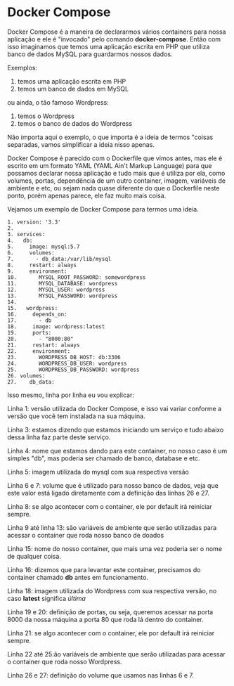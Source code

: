 # Docker Compose

Docker Compose é a maneira de declararmos vários containers para nossa aplicação e ele é "invocado" pelo comando **docker-compose**. Então com isso imaginamos que temos uma aplicação escrita em PHP que utiliza banco de dados MySQL para guardarmos nossos dados.

Exemplos:

1. temos uma aplicação escrita em PHP
2. temos um banco de dados em MySQL

ou ainda, o tão famoso Wordpress:

1. temos o Wordpress
2. temos o banco de dados do Wordpress

Não importa aqui o exemplo, o que importa é a ideia de termos "coisas separadas, vamos simplificar a ideia nisso apenas.

Docker Compose é parecido com o Dockerfile que vimos antes, mas ele é escrito em um formato YAML (YAML Ain't Markup Language) para que possamos declarar nossa aplicação e tudo mais que é utiliza por ela, como volumes, portas, dependência de um outro container, imagem, variáveis de ambiente e etc, ou sejam nada quase diferente do que o Dockerfile neste ponto, porém apenas parece, ele faz muito mais coisa.

Vejamos um exemplo de Docker Compose para termos uma ideia.

```
1. version: '3.3'
2.
3. services:
4.   db:
5.     image: mysql:5.7
6.     volumes:
7.       - db_data:/var/lib/mysql
8.     restart: always
9.     environment:
10.       MYSQL_ROOT_PASSWORD: somewordpress
11.       MYSQL_DATABASE: wordpress
12.       MYSQL_USER: wordpress
13.       MYSQL_PASSWORD: wordpress
14.
15.   wordpress:
16.     depends_on:
17.       - db
18.     image: wordpress:latest
19.     ports:
20.       - "8000:80"
21.     restart: always
22.     environment:
23.       WORDPRESS_DB_HOST: db:3306
24.       WORDPRESS_DB_USER: wordpress
25.       WORDPRESS_DB_PASSWORD: wordpress
26. volumes:
27.    db_data:
```

Isso mesmo, linha por linha eu vou explicar:

Linha 1: versão utilizada do Docker Compose, e isso vai variar conforme a versão que você tem instalada na sua máquina.

Linha 3: estamos dizendo que estamos iniciando um serviço e tudo abaixo dessa linha faz parte deste serviço.

Linha 4: nome que estamos dando para este container, no nosso caso é um simples "db", mas poderia ser chamado de banco, database e etc.

Linha 5: imagem utilizada do mysql com sua respectiva versão

Linha 6 e 7: volume que é utilizado para nosso banco de dados, veja que este valor está ligado diretamente com a definição das linhas 26 e 27.

Linha 8: se algo acontecer com o container, ele por default irá reiniciar sempre.

Linha 9 até linha 13: são variáveis de ambiente que serão utilizadas para acessar o container que roda nosso banco de doados

Linha 15: nome do nosso container, que mais uma vez poderia ser o nome de qualquer coisa.

Linha 16: dizemos que para levantar este container, precisamos do container chamado **db** antes em funcionamento.

Linha 18: imagem utilizada do Wordpress com sua respectiva versão, no caso **latest** significa *última*

Linha 19 e 20: definição de portas, ou seja, queremos acessar na porta 8000 da nossa máquina a porta 80 que roda lá dentro do container.

Linha 21: se algo acontecer com o container, ele por default irá reiniciar sempre.

Linha 22 até 25:ão variáveis de ambiente que serão utilizadas para acessar o container que roda nosso Wordpress.

Linha 26 e 27: definição do volume que usamos nas linhas 6 e 7.
